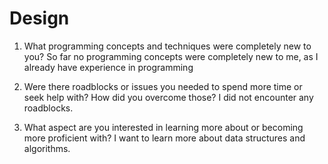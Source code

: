 # Design
1. What programming concepts and techniques were completely new to you?
So far no programming concepts were completely new to me, as I already have experience
in programming

2. Were there roadblocks or issues you needed to spend more time or seek help with? How did you overcome those?
I did not encounter any roadblocks.

3. What aspect are you interested in learning more about or becoming more proficient with?
I want to learn more about data structures and algorithms.
